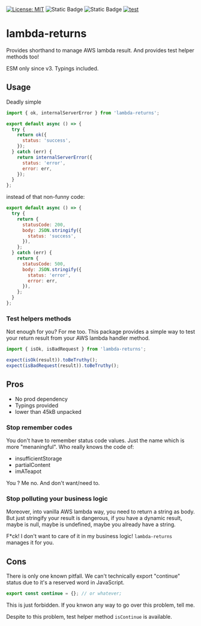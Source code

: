 [![License: MIT](https://img.shields.io/badge/License-MIT-yellow.svg)](https://opensource.org/licenses/MIT)
![Static Badge](https://img.shields.io/badge/coverage-100-brightgreen)
![Static Badge](https://img.shields.io/badge/release-3.0.1-blue)
[![test](https://github.com/mathrobin/lambda-returns/actions/workflows/test.yml/badge.svg)](https://github.com/mathrobin/lambda-returns/actions/workflows/test.yml)

# lambda-returns

Provides shorthand to manage AWS lambda result. And provides test helper methods too!

ESM only since v3. Typings included.

## Usage

Deadly simple

```javascript
import { ok, internalServerError } from 'lambda-returns';

export default async () => {
  try {
    return ok({
      status: 'success',
    });
  } catch (err) {
    return internalServerError({
      status: 'error',
      error: err,
    });
  }
};
```

instead of that non-funny code:

```javascript
export default async () => {
  try {
    return {
      statusCode: 200,
      body: JSON.stringify({
        status: 'success',
      }),
    };
  } catch (err) {
    return {
      statusCode: 500,
      body: JSON.stringify({
        status: 'error',
        error: err,
      }),
    };
  }
};
```

### Test helpers methods

Not enough for you? For me too. This package provides a simple way to test your return result from your AWS lambda
handler method.

```javascript
import { isOk, isBadRequest } from 'lambda-returns';

expect(isOk(result)).toBeTruthy();
expect(isBadRequest(result)).toBeTruthy();
```

## Pros

- No prod dependency
- Typings provided
- lower than 45kB unpacked

### Stop remember codes

You don't have to remember status code values. Just the name which is more "menaningful". Who really knows the code of:

- insufficientStorage
- partialContent
- imATeapot

You ? Me no. And don't want/need to.

### Stop polluting your business logic

Moreover, into vanilla AWS lambda way, you need to return a string as body. But just stringify your result is dangerous,
if you have a dynamic result, maybe is null, maybe is undefined, maybe you already have a string.

F\*ck! I don't want to care of it in my business logic! `lambda-returns` manages it for you.

## Cons

There is only one known pitfall. We can't technically export "continue" status due to it's a reserved word in
JavaScript.

```javascript
export const continue = {}; // or whatever;
```

This is just forbidden. If you knwon any way to go over this problem, tell me.

Despite to this problem, test helper method `isContinue` is available.
